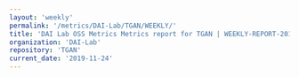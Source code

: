 ```yaml
---
layout: 'weekly'
permalink: '/metrics/DAI-Lab/TGAN/WEEKLY/'
title: 'DAI Lab OSS Metrics Metrics report for TGAN | WEEKLY-REPORT-2019-11-24'
organization: 'DAI-Lab'
repository: 'TGAN'
current_date: '2019-11-24'
---
```

